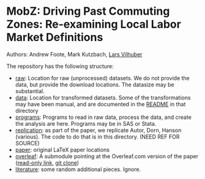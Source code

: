 # MobZ: Driving Past Commuting Zones: Re-examining Local Labor Market Definitions

Authors: Andrew Foote, Mark Kutzbach, [Lars Vilhuber](https://github.com/larsvilhuber)

The repository has the following structure:

- [raw](raw/): Location for raw (unprocessed) datasets. We do not provide the data, but provide the download locations. The datasize may be substantial.
- [data](data/): Location for transformed datasets. Some of the transformations may have been manual, and are documented in the [README](data/README.md) in that directory
- [programs](programs/): Programs to read in raw data, process the data, and create the analysis are here. Programs may be in SAS or Stata.
- [replication](replication/): as part of the paper, we replicate Autor, Dorn, Hanson (various). The code to do that is in this directory. (NEED REF FOR SOURCE)
- [paper](paper/): original LaTeX paper locations
- [overleaf](overleaf/): A submodule pointing at the Overleaf.com version of the paper ([read-only link](https://www.overleaf.com/read/nfkkgnxqvcyy), [git clone](https://git.overleaf.com/9025807zybmtjzwpjbm))
- [literature](literature/): some random additional pieces. Ignore.
